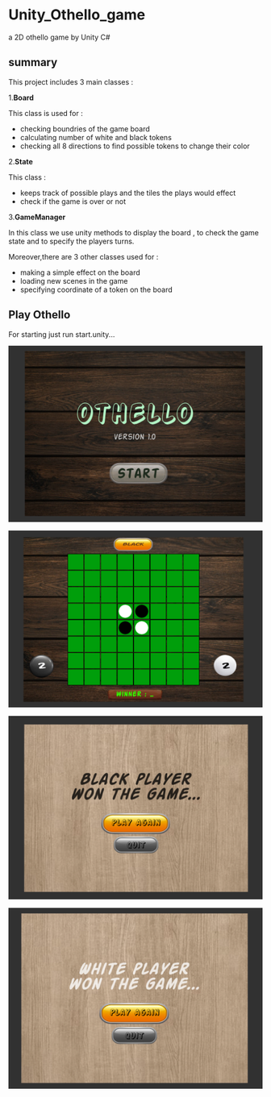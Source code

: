 # Unity_Othello_game
a 2D othello game by Unity C# 
## summary
This project includes 3 main classes :

1.**Board**

This class is used for :
- checking boundries of the game board
- calculating number of white and black tokens 
- checking all 8 directions to find possible tokens to change their color


2.**State**

This class :
- keeps track of possible plays and the tiles the plays would effect
- check if the game is over or not


3.**GameManager**

In this class we use unity methods to display the board , to check the game state and to specify the players turns.


Moreover,there are 3 other classes used for :
- making a simple effect on the board
- loading new scenes in the game
- specifying coordinate of a token on the board 

## Play Othello
For starting just run start.unity...


![GitHub Logo](/Screenshots/start.png)


![GitHub Logo](/Screenshots/gameboard.png)


![GitHub Logo](/Screenshots/gameoverB.png)


![GitHub Logo](/Screenshots/gameoverW.png)
